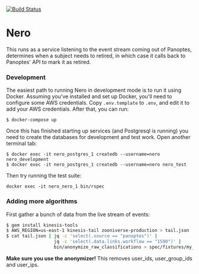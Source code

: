 [![Build Status](https://travis-ci.org/zooniverse/nero.svg)](https://travis-ci.org/zooniverse/nero)

# Nero

This runs as a service listening to the event stream coming out of Panoptes,
determines when a subject needs to retired, in which case it calls back to Panoptes' API to mark it as retired.

### Development

The easiest path to running Nero in development mode is to run it using Docker. Assuming you've installed and set up Docker, you'll need to configure some AWS credentials. Copy `.env.template` to `.env`, and edit it to add your AWS credentials. After that, you can run:

```
$ docker-compose up
```

Once this has finished starting up services (and Postgresql is running) you need to create the databases for development and test work. Open another terminal tab:

```
$ docker exec -it nero_postgres_1 createdb --username=nero nero_development
$ docker exec -it nero_postgres_1 createdb --username=nero nero_test
```

Then try running the test suite:

```
docker exec -it nero_nero_1 bin/rspec
```

### Adding more algorithms

First gather a bunch of data from the live stream of events:

```bash
$ gem install kinesis-tools
$ AWS_REGION=us-east-1 kinesis-tail zooniverse-production > tail.json
$ cat tail.json | jq -c 'select(.source == "panoptes")' |
                  jq -c 'select(.data.links.workflow == "1590")' |
                  bin/anonymize_raw_classifications > spec/fixtures/my_algorithm.json
```

**Make sure you use the anonymizer!** This removes user_ids, user_group_ids and user_ips.

